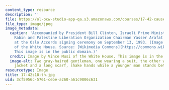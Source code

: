 ```yaml
---
content_type: resource
description: ''
file: https://ol-ocw-studio-app-qa.s3.amazonaws.com/courses/17-42-causes-and-prevention-of-war-spring-2018/3cf5956c5761cebea260a61c9806c631_17-42s18-th.jpg
file_type: image/jpeg
image_metadata:
  caption: 'Accompanied by President Bill Clinton, Israeli Prime Minister Yitzhak
    Rabin and Palestine Liberation Organization Chairman Yasser Arafat shake hands
    at the Oslo Accords signing ceremony on September 13, 1993. (Image by Vince Musi
    of the White House. Source: [Wikimedia Commons](https://commons.wikimedia.org/wiki/File:Bill_Clinton,_Yitzhak_Rabin,_Yasser_Arafat_at_the_White_House_1993-09-13.jpg).
    This image is in the public domain.)'
  credit: Image by Vince Musi of the White House. This image is in the public domain.
  image-alt: Two gray-haired gentleman, one wearing a suit, the other wearing a brown
    jacket and a long scarf, shake hands while a younger man stands between them.
resourcetype: Image
title: 17-42s18-th.jpg
uid: 3cf5956c-5761-cebe-a260-a61c9806c631
---
```

